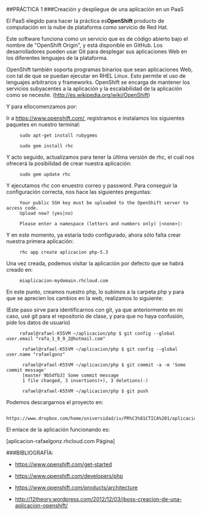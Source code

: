 ##PRÁCTICA 1
###Creación y despliegue de una aplicación en un PaaS


El PaaS elegido para hacer la práctica es**OpenShift** producto de computación en la nube de plataforma como servicio de Red Hat.

Este software funciona como un servicio que es de código abierto bajo el nombre de "OpenShift Origin", y está disponible en GitHub.
Los desarrolladores pueden usar Git para desplegar sus aplicaciones Web en los diferentes lenguajes de la plataforma.

OpenShift también soporta programas binarios que sean aplicaciones Web, con tal de que se puedan ejecutar en RHEL Linux. Esto permite el uso de lenguajes arbitrarios y frameworks.
OpenShift se encarga de mantener los servicios subyacentes a la aplicación y la escalabilidad de la aplicación como se necesite.
(http://es.wikipedia.org/wiki/OpenShift)



Y para ellocomenzamos por:

Ir a https://www.openshift.com/, registramos e instalamos los siguientes paquetes en nuestro terminal:

         sudo apt-get install rubygems 

         sudo gem install rhc


Y acto seguido, actualizamos para tener la última versión de rhc, el cuál nos ofrecerá la posibilidad de crear nuestra aplicación:

         sudo gem update rhc

Y ejecutamos  rhc con enuestro correo y password. Para conseguir la configuración correcta, nos hace las siguientes preguntas:


         Your public SSH key must be uploaded to the OpenShift server to access code. 
         Upload now? (yes|no) 

         Please enter a namespace (letters and numbers only) |<none>|: 



Y en este momento, ya estaría todo configurado, ahora sólo falta crear nuestra primera aplicación:

         rhc app create aplicacion php-5.3

Una vez creada, podemos visitar la aplicación por defecto que se habrá creado en:

         miaplicacion-mydomain.rhcloud.com



En este punto, creamos nuestro php, lo subimos a la carpeta php y para que se aprecien los cambios en la web, realizamos lo siguiente:


(Este paso sirve para identificarnos con git, ya que anteriormente en mi caso, usé git para el repositorio de clase, y para que no haya confusión, pide los datos de usuario)


         rafael@rafael-K55VM ~/aplicacion/php $ git config --global user.email "rafa_1_9_9_2@hotmail.com"

          rafael@rafael-K55VM ~/aplicacion/php $ git config --global user.name "rafaelgonz"

          rafael@rafael-K55VM ~/aplicacion/php $ git commit -a -m 'Some commit message' 
          [master 9b5dfb3] Some commit message 
          1 file changed, 3 insertions(+), 3 deletions(-) 

          rafael@rafael-K55VM ~/aplicacion/php $ git push



Podemos descargarnos el proyecto en: 

         https://www.dropbox.com/home/universidad/iv/PR%C3%81CTICA%201/aplicacion


El enlace de la aplicación funcionando es:

[aplicacion-rafaelgonz.rhcloud.com Página]


###BIBLIOGRAFÍA:

 * https://www.openshift.com/get-started

 * https://www.openshift.com/developers/php

 * https://www.openshift.com/products/architecture

 * http://12theory.wordpress.com/2012/12/03/jboss-creacion-de-una-aplicacion-openshift/


